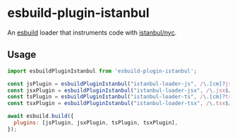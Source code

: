 # esbuild-plugin-istanbul

An [esbuild](https://esbuild.github.io/) loader that instruments code with [istanbul/nyc](https://github.com/istanbuljs/nyc).

## Usage

```js
import esbuildPluginIstanbul from 'esbuild-plugin-istanbul';

const jsPlugin = esbuildPluginIstanbul("istanbul-loader-js", /\.[cm]?js$/, "js");
const jsxPlugin = esbuildPluginIstanbul("istanbul-loader-jsx", /\.jsx$/, "jsx");
const tsPlugin = esbuildPluginIstanbul("istanbul-loader-ts", /\.[cm]?ts$/, "ts");
const tsxPlugin = esbuildPluginIstanbul("istanbul-loader-tsx", /\.tsx$/, "tsx");

await esbuild.build({
  plugins: [jsPlugin, jsxPlugin, tsPlugin, tsxPlugin],
});
```
